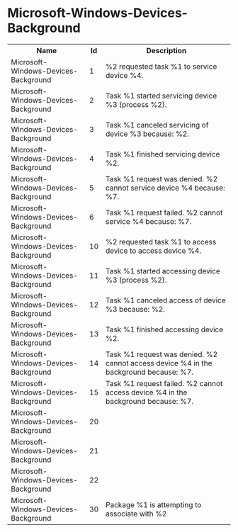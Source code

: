 # Microsoft-Windows-Devices-Background

<table>
<colgroup><col/><col/><col/></colgroup>
<tr><th>Name</th><th>Id</th><th>Description</th></tr>
<tr><td>Microsoft-Windows-Devices-Background</td><td>1</td><td>%2 requested task %1 to service device %4.</td></tr>
<tr><td>Microsoft-Windows-Devices-Background</td><td>2</td><td>Task %1 started servicing device %3 (process %2).</td></tr>
<tr><td>Microsoft-Windows-Devices-Background</td><td>3</td><td>Task %1 canceled servicing of device %3 because: %2.</td></tr>
<tr><td>Microsoft-Windows-Devices-Background</td><td>4</td><td>Task %1 finished servicing device %2.</td></tr>
<tr><td>Microsoft-Windows-Devices-Background</td><td>5</td><td>Task %1 request was denied.  %2 cannot service device %4 because: %7.</td></tr>
<tr><td>Microsoft-Windows-Devices-Background</td><td>6</td><td>Task %1 request failed.  %2 cannot service %4 because: %7.</td></tr>
<tr><td>Microsoft-Windows-Devices-Background</td><td>10</td><td>%2 requested task %1 to access device to access device %4.</td></tr>
<tr><td>Microsoft-Windows-Devices-Background</td><td>11</td><td>Task %1 started accessing device %3 (process %2).</td></tr>
<tr><td>Microsoft-Windows-Devices-Background</td><td>12</td><td>Task %1 canceled access of device %3 because: %2.</td></tr>
<tr><td>Microsoft-Windows-Devices-Background</td><td>13</td><td>Task %1 finished accessing device %2.</td></tr>
<tr><td>Microsoft-Windows-Devices-Background</td><td>14</td><td>Task %1 request was denied.  %2 cannot access device %4 in the background because: %7.</td></tr>
<tr><td>Microsoft-Windows-Devices-Background</td><td>15</td><td>Task %1 request failed.  %2 cannot access device %4 in the background because: %7.</td></tr>
<tr><td>Microsoft-Windows-Devices-Background</td><td>20</td><td></td></tr>
<tr><td>Microsoft-Windows-Devices-Background</td><td>21</td><td></td></tr>
<tr><td>Microsoft-Windows-Devices-Background</td><td>22</td><td></td></tr>
<tr><td>Microsoft-Windows-Devices-Background</td><td>30</td><td>Package %1 is attempting to associate with %2</td></tr>
</table>

